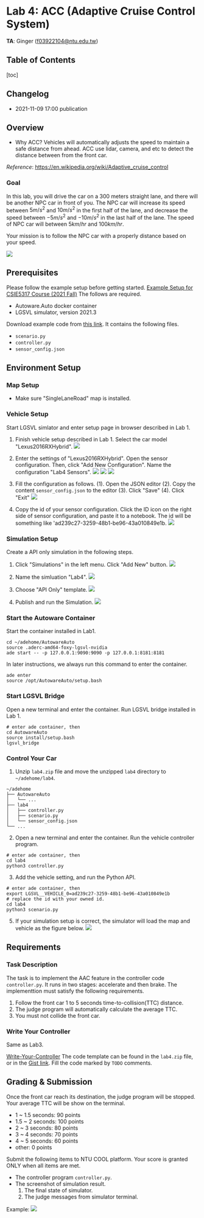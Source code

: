 # Lab 4: ACC (Adaptive Cruise Control System)

**TA**: Ginger (f03922104@ntu.edu.tw)


## Table of Contents


[toc]


## Changelog

- 2021-11-09 17:00 publication

## Overview

- Why ACC?
Vehicles will automatically adjusts the speed to maintain a safe distance from ahead.
ACC use lidar, camera, and etc to detect the distance between from the front car.


*Reference*: https://en.wikipedia.org/wiki/Adaptive_cruise_control


### Goal

In this lab, you will drive the car on a 300 meters straight lane, and there will be another NPC car in front of you. The NPC car will increase its speed between $5m/s^2$ and $10m/s^2$ in the first half of the lane, and decrease the speed between $-5m/s^2$ and $-10m/s^2$ in the last half of the lane. The speed of NPC car will between $5km/hr$ and $100km/hr$.

Your mission is to follow the NPC car with a properly distance based on your speed.

![](https://i.imgur.com/EOYgE2b.png)


## Prerequisites

Please follow the example setup before getting started.
[Example Setup for CSIE5317 Course (2021 Fall)](https://hackmd.io/@jerry73204/B1keEpewY)
The follows are required.

- Autoware.Auto docker container
- LGSVL simulator, version 2021.3


Download example code from [this link](https://cool.ntu.edu.tw/courses/8184/files/1307519). It contains the following files.

- `scenario.py`
- `controller.py`
- `sensor_config.json`


## Environment Setup

### Map Setup

- Make sure "SingleLaneRoad" map is installed.

### Vehicle Setup

Start LGSVL simlator and enter setup page in browser described in Lab 1.

1. Finish vehicle setup described in Lab 1. Select the car model "Lexus2016RXHybrid".
![](https://i.imgur.com/X9DygAs.png)

2. Enter the settings of "Lexus2016RXHybrid". Open the sensor configuration. Then, click "Add New Configuration". Name the configuration "Lab4 Sensors".
![](https://i.imgur.com/ALdlYh0.png)
![](https://i.imgur.com/UWdwziG.png)
![](https://i.imgur.com/pzPcqb8.png)

3. Fill the configuration as follows.
  (1). Open the JSON editor
  (2). Copy the content `sensor_config.json` to the editor
  (3). Click "Save"
  (4). Click "Exit"
![](https://i.imgur.com/0pDH0mU.png)

4. Copy the id of your sensor configuration.
Click the ID icon on the right side of sensor configuration, and paste it to a notebook. The id will be something like 'ad239c27-3259-48b1-be96-43a010849e1b.
![](https://i.imgur.com/EJL9xUZ.png)


### Simulation Setup

Create a API only simulation in the following steps. 

1. Click "Simulations" in the left menu. Click "Add New" button.
  ![](https://i.imgur.com/xTjk6PU.png)

2. Name the simluation "Lab4".
![](https://i.imgur.com/2DzpENN.png)

3. Choose "API Only" template.
![](https://i.imgur.com/tae8nS0.png)

4. Publish and run the Simulation.
![](https://i.imgur.com/GXaYtUR.png)

### Start the Autoware Container

Start the container installed in Lab1.

```shell=sh
cd ~/adehome/AutowareAuto
source .aderc-amd64-foxy-lgsvl-nvidia       
ade start -- -p 127.0.0.1:9090:9090 -p 127.0.0.1:8181:8181
```

In later instructions, we always run this command to enter the container.

```shell=sh
ade enter
source /opt/AutowareAuto/setup.bash
```

### Start LGSVL Bridge

Open a new terminal and enter the container. Run LGSVL bridge installed in Lab 1.

```shell=sh
# enter ade container, then
cd AutowareAuto
source install/setup.bash
lgsvl_bridge
```

### Control Your Car

1. Unzip `lab4.zip` file and move the unzipped `lab4` directory to `~/adehome/lab4`.
```
~/adehome
├── AutowareAuto
│   └── ...
├── lab4
│   ├── controller.py
│   ├── scenario.py
│   └── sensor_config.json
└── ...

```

2. Open a new terminal and enter the container. Run the vehicle controller program.

```shell=sh
# enter ade container, then
cd lab4
python3 controller.py
```

3. Add the vehicle setting, and run the Python API.

```shell=sh
# enter ade container, then
export LGSVL__VEHICLE_0=ad239c27-3259-48b1-be96-43a010849e1b
# replace the id with your owned id.
cd lab4 
python3 scenario.py
```

5. If your simulation setup is correct, the simulator will load the map and vehicle as the figure below.
![](https://i.imgur.com/Awk4vVc.png)

## Requirements

### Task Description

The task is to implement the AAC feature in the controller code `controller.py`. It runs in two stages: accelerate and then brake. The implementtion must satisfy the following requirements.

1. Follow the front car 1 to 5 seconds time-to-collision(TTC) distance.
2. The judge program will automatically calculate the average TTC.
3. You must not collide the front car.

### Write Your Controller

Same as Lab3.

[Write-Your-Controller](https://hackmd.io/@jerry73204/SJ3WIllIt#Write-Your-Controller)
The code template can be found in the `lab4.zip` file, or in the [Gist link](https://gist.github.com/jerry73204/2ad305ec79b5cda572870c00006516b7). Fill the code marked by `TODO` comments.


## Grading & Submission

Once the front car reach its destination, the judge program will be stopped. Your average TTC will be show on the terminal.

- 1 ~ 1.5 seconds: 90 points
- 1.5 ~ 2 seconds: 100 points
- 2 ~ 3 seconds: 80 points
- 3 ~ 4 seconds: 70 points
- 4 ~ 5 seconds: 60 points
- other: 0 points

Submit the following items to NTU COOL platform. Your score is granted ONLY when all items are met. 

- The controller program `controller.py`.
- The screenshot of simulation result.
    1. The final state of simulator.
    2. The judge messages from simulator terminal.

Example:
![](https://i.imgur.com/q3fBQ5m.png)